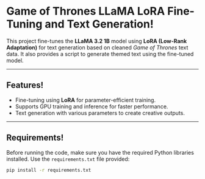# Game of Thrones LLaMA LoRA Fine-Tuning and Text Generation!

This project fine-tunes the **LLaMA 3.2 1B** model using **LoRA (Low-Rank Adaptation)** for text generation based on cleaned *Game of Thrones* text data. It also provides a script to generate themed text using the fine-tuned model.

---

## Features!

- Fine-tuning using **LoRA** for parameter-efficient training.
- Supports GPU training and inference for faster performance.
- Text generation with various parameters to create creative outputs.

---

## Requirements!

Before running the code, make sure you have the required Python libraries installed. Use the `requirements.txt` file provided:

```bash
pip install -r requirements.txt
